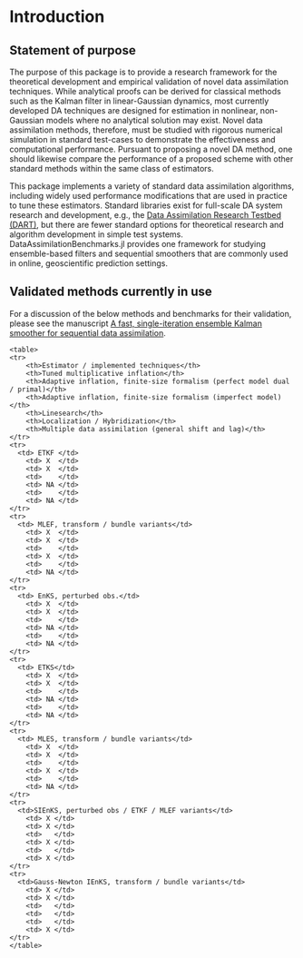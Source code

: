 # Introduction

## Statement of purpose

The purpose of this package is to provide a research framework for the theoretical
development and empirical validation of novel data assimilation techniques.
While analytical proofs can be derived for classical methods such as the Kalman filter
in linear-Gaussian dynamics, most currently developed DA
techniques are designed for estimation in nonlinear, non-Gaussian models where no
analytical solution may exist.  Novel data assimilation methods,
therefore, must be studied with rigorous numerical simulation in standard test-cases
to demonstrate the effectiveness and computational performance.
Pursuant to proposing a novel DA method, one should likewise compare the performance
of a proposed scheme with other standard methods within the same class of estimators.

This package implements a variety of standard data assimilation algorithms, including
widely used performance modifications that are used in practice to tune these estimators.
Standard libraries exist for full-scale DA system research and development, e.g.,
the [Data Assimilation Research Testbed (DART)](https://dart.ucar.edu/), but
there are fewer standard options for theoretical research and algorithm development in
simple test systems. DataAssimilationBenchmarks.jl provides one framework for studying
ensemble-based filters and sequential smoothers that are commonly used in online,
geoscientific prediction settings.

## Validated methods currently in use

For a discussion of the below methods and benchmarks for their validation, please
see the manuscript
[A fast, single-iteration ensemble Kalman smoother for sequential data
assimilation](https://gmd.copernicus.org/preprints/gmd-2021-306/).

```@raw html
<table>
<tr>
	<th>Estimator / implemented techniques</th>
	<th>Tuned multiplicative inflation</th>
	<th>Adaptive inflation, finite-size formalism (perfect model dual / primal)</th>
	<th>Adaptive inflation, finite-size formalism (imperfect model)</th>
	<th>Linesearch</th>
	<th>Localization / Hybridization</th>
	<th>Multiple data assimilation (general shift and lag)</th>
</tr>
<tr>
  <td> ETKF </td>
	<td> X  </td>
	<td> X  </td>
	<td>    </td>
	<td> NA </td>
	<td>    </td>
	<td> NA </td>
</tr>
<tr>
  <td> MLEF, transform / bundle variants</td>
	<td> X  </td>
	<td> X  </td>
	<td>    </td>
	<td> X  </td>
	<td>    </td>
	<td> NA </td>
</tr>
<tr>
  <td> EnKS, perturbed obs.</td>
	<td> X  </td>
	<td> X  </td>
	<td>    </td>
	<td> NA </td>
	<td>    </td>
	<td> NA </td>
</tr>
<tr>
  <td> ETKS</td>
	<td> X  </td>
	<td> X  </td>
	<td>    </td>
	<td> NA </td>
	<td>    </td>
	<td> NA </td>
</tr>
<tr>
  <td> MLES, transform / bundle variants</td>
	<td> X  </td>
	<td> X  </td>
	<td>    </td>
	<td> X  </td>
	<td>    </td>
	<td> NA </td>
</tr>
<tr>
  <td>SIEnKS, perturbed obs / ETKF / MLEF variants</td>
	<td> X </td>
	<td> X </td>
	<td>   </td>
	<td> X </td>
	<td>   </td>
	<td> X </td>
</tr>
<tr>
  <td>Gauss-Newton IEnKS, transform / bundle variants</td>
	<td> X </td>
	<td> X </td>
	<td>   </td>
	<td>   </td>
	<td>   </td>
	<td> X </td>
</tr>
</table>
```


